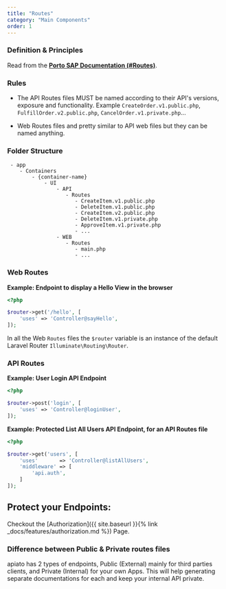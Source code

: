 ```yaml
---
title: "Routes"
category: "Main Components"
order: 1
---
```


### Definition & Principles

Read from the [**Porto SAP Documentation (#Routes)**](https://github.com/Mahmoudz/Porto#Routes).

### Rules

- The API Routes files MUST be named according to their API's versions, exposure and functionality. Example `CreateOrder.v1.public.php`, `FulfillOrder.v2.public.php`, `CancelOrder.v1.private.php`...

- Web Routes files and pretty similar to API web files but they can be named anything.

### Folder Structure

```
 - app
    - Containers
        - {container-name}
            - UI
                - API
                   - Routes
                      - CreateItem.v1.public.php
                      - DeleteItem.v1.public.php
                      - CreateItem.v2.public.php
                      - DeleteItem.v1.private.php
                      - ApproveItem.v1.private.php
                      - ...
                - WEB
                   - Routes
                      - main.php
                      - ...
```

### Web Routes

**Example: Endpoint to display a Hello View in the browser**

```php
<?php

$router->get('/hello', [
    'uses' => 'Controller@sayHello',
]);
```

In all the Web `Routes` files the `$router` variable is an instance of the default Laravel Router `Illuminate\Routing\Router`.

### API Routes

**Example: User Login API Endpoint**

```php
<?php

$router->post('login', [
    'uses' => 'Controller@loginUser',
]); 
```

**Example: Protected List All Users API Endpoint, for an API Routes file** 

```php
<?php

$router->get('users', [
    'uses'       => 'Controller@listAllUsers',
    'middleware' => [
        'api.auth',
    ]
]); 
```

## Protect your Endpoints:

Checkout the [Authorization]({{ site.baseurl }}{% link _docs/features/authorization.md %}) Page.


### Difference between Public & Private routes files

apiato has 2 types of endpoints, Public (External) mainly for third parties clients, and Private (Internal) for your own Apps. This will help generating separate documentations for each and keep your internal API private.


